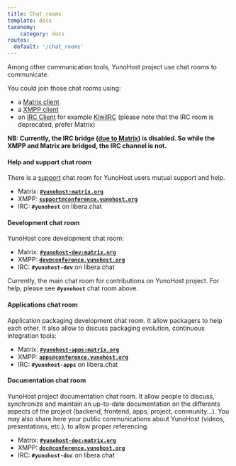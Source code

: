 ```yaml
---
title: Chat rooms
template: docs
taxonomy:
    category: docs
routes:
  default: '/chat_rooms'
---
```


Among other communication tools, YunoHost project use chat rooms to communicate.

You could join those chat rooms using:

- a [Matrix client](https://matrix.org/ecosystem/clients/)
- a [XMPP client](https://en.wikipedia.org/wiki/Comparison_of_instant_messaging_clients)
- an [IRC Client](https://en.wikipedia.org/wiki/Comparison_of_Internet_Relay_Chat_clients) for example [KiwiIRC](https://web.libera.chat/#yunohost) (please note that the IRC room is deprecated, prefer Matrix)

**NB: Currently, the IRC bridge ([due to Matrix](https://libera.chat/guides/faq#are-bridges-allowed)) is disabled. So while the XMPP and Matrix are bridged, the IRC channel is not.**

#### Help and support chat room

There is a [support](/help) chat room for YunoHost users mutual support and help.

- Matrix: **[`#yunohost:matrix.org`](https://matrix.to/#/#yunohost:matrix.org)**
- XMPP: **[`support@conference.yunohost.org`](xmpp:support@conference.yunohost.org?join)**
- IRC: **`#yunohost`** on libera.chat

#### Development chat room

YunoHost core development chat room:

- Matrix: **[`#yunohost-dev:matrix.org`](https://matrix.to/#/#yunohost-dev:matrix.org)**
- XMPP: **[`dev@conference.yunohost.org`](xmpp:dev@conference.yunohost.org?join)**
- IRC: **`#yunohost-dev`** on libera.chat

Currently, the main chat room for contributions on YunoHost project.
For help, please see **`#yunohost`** chat room above.

#### Applications chat room

Application packaging development chat room. It allow packagers to help each other.
It also allow to discuss packaging evolution, continuous integration tools:

- Matrix: **[`#yunohost-apps:matrix.org`](https://matrix.to/#/#yunohost-apps:matrix.org)**
- XMPP: **[`apps@conference.yunohost.org`](xmpp:apps@conference.yunohost.org?join)**
- IRC: **`#yunohost-apps`** on libera.chat

#### Documentation chat room

YunoHost project documentation chat room. It allow people to discuss, synchronize and maintain
an up-to-date documentation on the differents aspects of the project (backend, frontend, apps, project, community...).
You may also share here your public communications about YunoHost (videos, presentations, etc.), to allow proper referencing.

- Matrix: **[`#yunohost-doc:matrix.org`](https://matrix.to/#/#yunohost-doc:matrix.org)**
- XMPP: **[`doc@conference.yunohost.org`](xmpp:doc@conference.yunohost.org?join)**
- IRC: **`#yunohost-doc`** on libera.chat
